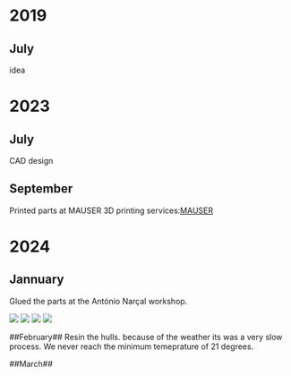 # 2019

## July ##

idea

# 2023

## July ##

CAD design

## September ##
Printed parts at MAUSER 3D printing services:[MAUSER](https://mauser.pt/catalog/)


# 2024 #
## Jannuary ##
Glued the parts at the António Narçal workshop.

![](Photos/AQUA24.JPG)
![](Photos/AQUA25.JPG)
![](Photos/AQUA29.JPG)
![](Photos/AQUA31.JPG)

##February##
Resin the hulls. because of the weather its was a very slow process. 
We never reach the minimum temeprature of 21 degrees.

##March##
